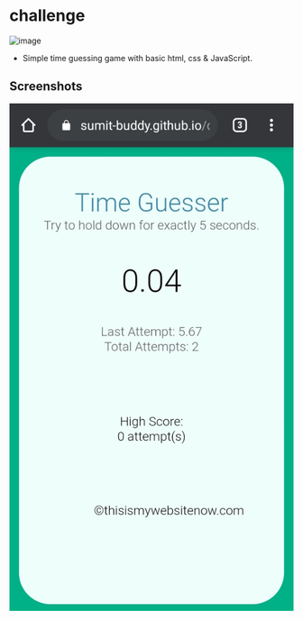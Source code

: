 # challenge
![image](https://encrypted-tbn0.gstatic.com/images?q=tbn:ANd9GcT8EMzX8sar3NXZOt4IsYagl6vg8GiaAJqPnA&usqp=CAU)

- Simple time guessing game with basic html, css & JavaScript.

## Screenshots
![screenshot](https://github.com/sumit-buddy/challenge/blob/master/screen_shot.jpg)
